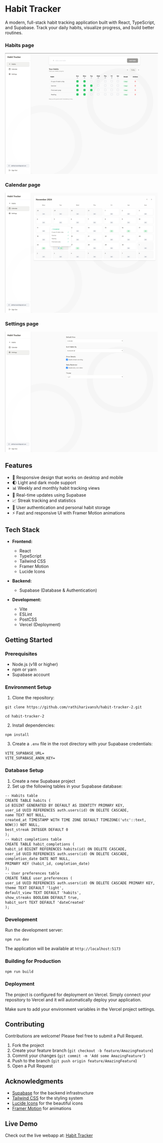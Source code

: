 # Habit Tracker

A modern, full-stack habit tracking application built with React, TypeScript, and Supabase. Track your daily habits, visualize progress, and build better routines.

### Habits page

![alt text](image.png)

### Calendar page

![alt text](image-1.png)

### Settings page

![alt text](image-2.png)

## Features

- 📱 Responsive design that works on desktop and mobile
- 🌓 Light and dark mode support
- 📊 Weekly and monthly habit tracking views
- 🔄 Real-time updates using Supabase
- 📈 Streak tracking and statistics
- 🔐 User authentication and personal habit storage
- ⚡ Fast and responsive UI with Framer Motion animations

## Tech Stack

- **Frontend:**

  - React
  - TypeScript
  - Tailwind CSS
  - Framer Motion
  - Lucide Icons

- **Backend:**

  - Supabase (Database & Authentication)

- **Development:**
  - Vite
  - ESLint
  - PostCSS
  - Vercel (Deployment)

## Getting Started

### Prerequisites

- Node.js (v18 or higher)
- npm or yarn
- Supabase account

### Environment Setup

1. Clone the repository:

```
git clone https://github.com/rathiharivansh/habit-tracker-2.git
```

```
cd habit-tracker-2
```

2. Install dependencies:

```
npm install
```

3. Create a `.env` file in the root directory with your Supabase credentials:

```
VITE_SUPABASE_URL=
VITE_SUPABASE_ANON_KEY=
```

### Database Setup

1. Create a new Supabase project
2. Set up the following tables in your Supabase database:

```
-- Habits table
CREATE TABLE habits (
id BIGINT GENERATED BY DEFAULT AS IDENTITY PRIMARY KEY,
user_id UUID REFERENCES auth.users(id) ON DELETE CASCADE,
name TEXT NOT NULL,
created_at TIMESTAMP WITH TIME ZONE DEFAULT TIMEZONE('utc'::text, NOW()) NOT NULL,
best_streak INTEGER DEFAULT 0
);
-- Habit completions table
CREATE TABLE habit_completions (
habit_id BIGINT REFERENCES habits(id) ON DELETE CASCADE,
user_id UUID REFERENCES auth.users(id) ON DELETE CASCADE,
completion_date DATE NOT NULL,
PRIMARY KEY (habit_id, completion_date)
);
-- User preferences table
CREATE TABLE user_preferences (
user_id UUID REFERENCES auth.users(id) ON DELETE CASCADE PRIMARY KEY,
theme TEXT DEFAULT 'light',
default_view TEXT DEFAULT 'habits',
show_streaks BOOLEAN DEFAULT true,
habit_sort TEXT DEFAULT 'dateCreated'
);

```

### Development

Run the development server:

```
npm run dev
```

The application will be available at `http://localhost:5173`

### Building for Production

```
npm run build
```

### Deployment

The project is configured for deployment on Vercel. Simply connect your repository to Vercel and it will automatically deploy your application.

Make sure to add your environment variables in the Vercel project settings.

## Contributing

Contributions are welcome! Please feel free to submit a Pull Request.

1. Fork the project
2. Create your feature branch (`git checkout -b feature/AmazingFeature`)
3. Commit your changes (`git commit -m 'Add some AmazingFeature'`)
4. Push to the branch (`git push origin feature/AmazingFeature`)
5. Open a Pull Request

## Acknowledgments

- [Supabase](https://supabase.io/) for the backend infrastructure
- [Tailwind CSS](https://tailwindcss.com/) for the styling system
- [Lucide Icons](https://lucide.dev/) for the beautiful icons
- [Framer Motion](https://www.framer.com/motion/) for animations

## Live Demo

Check out the live webapp at: [Habit Tracker](https://habit-tracker-2-eta.vercel.app/)
